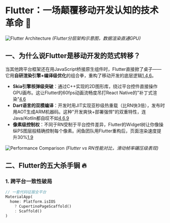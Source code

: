 # Flutter：一场颠覆移动开发认知的技术革命 🚀

![Flutter Architecture](https://miro.medium.com/max/1400/1*V1o-0GDh5zQOmiqfiRq7TQ.png)
*(Flutter分层架构示意图，数据渲染直通GPU)*

## 一、为什么说Flutter是移动开发的范式转移？

当其他跨平台框架还在用JavaScript桥接原生组件时，Flutter直接掀了桌子——它用**自研渲染引擎+编译级优化**的组合拳，重构了移动开发的底层逻辑[1,4,6](@ref)。

- ​**Skia引擎核弹级突破**：通过C++实现的2D图形库，绕过平台控件直接操作GPU画布。这让Flutter的60fps动画流畅度吊打React Native的"补丁式渲染"[4,6](@ref)
- ​**Dart语言的双模编译**：开发时用JIT实现亚秒级热重载（比RN快3倍），发布时用AOT生成ARM机器码。这种"开发爽快+部署强悍"的双重特性，连Java/Kotlin都自叹不如[4,6,9](@ref)
- ​**像素级控制权**：不同于RN受制于平台控件差异，Flutter的Widget树让你像操纵PS图层般精确控制每个像素。闲鱼团队用Flutter重构后，页面渲染速度提升30%[1,9](@ref)

![Performance Comparison](https://res.cloudinary.com/practicaldev/image/fetch/s--_mY3gdpS--/c_limit%2Cf_auto%2Cfl_progressive%2Cq_66%2Cw_800/https://dev-to-uploads.s3.amazonaws.com/i/9m6q8w8qg6q3w5q3q3q3.gif)
*(Flutter vs RN性能对比，滑动帧率碾压级表现)*

## 二、Flutter的五大杀手锏 🔥

### 1. 跨平台一致性破局
```dart
// 一套代码征服全平台
MaterialApp(
  home: Platform.isIOS
    ? CupertinoPageScaffold()
    : Scaffold()
)
